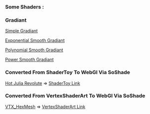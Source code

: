 ### Some Shaders :

### Gradiant

[Simple Gradiant](Grad.html)

[Exponential Smooth Gradiant](expSmoothGrad.html)

[Polynomial Smooth Gradiant](polySmoothGrad.html)

[Power Smooth Gradiant](powerSmoothGrad.html)

### Converted From ShaderToy To WebGl Via SoShade

[Hot Julia Revolute](HotJuliaRevolute.html) => [ShaderToy Link](https://www.shadertoy.com/view/lljyWm)
  
### Converted From VertexShaderArt To WebGl Via SoShade

[VTX_HexMesh](VTX_HexMesh.html) => [VertexShaderArt Link](https://www.vertexshaderart.com/art/ojPoZ3NHuEgtAPr3Z)
